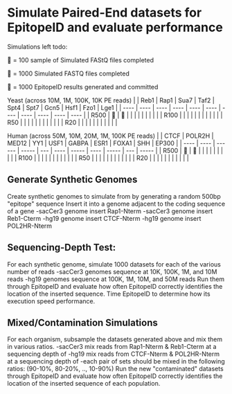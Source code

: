 # Simulate Paired-End datasets for EpitopeID and evaluate performance

Simulations left todo:

&#x1F4D8; = 100 sample of Simulated FAStQ files completed

&#x1F34F; = 1000 Simulated FASTQ files completed

&#x1F34E; = 1000 EpitopeID results generated and committed

Yeast (across 10M, 1M, 100K, 10K PE reads)
|      | Reb1 | Rap1 | Sua7 | Taf2 | Spt4 | Spt7 | Gcn5 | Hsf1 | Fzo1 | Lge1 |
| ---- | ---- | ---- | ---- | ---- | ---- | ---- | ---- | ---- | ---- | ---- |
| R500 | &#x1F34E; | &#x1F34E; |  |  |  |  |  |  |  |  |
| R100 |  |  |  |  |  |  |  |  |  |  |
| R50  |  |  |  |  |  |  |  |  |  |  |
| R20  |  |  |  |  |  |  |  |  |  |  |

Human (across 50M, 10M, 20M, 1M, 100K PE reads)
|      | CTCF | POLR2H | MED12 | YY1 | USF1 | GABPA | ESR1 | FOXA1 | SHH | EP300 |
| ---- | ---- | ------ | ----- | --- | ---- | ----- | ---- | ----- | --- | ----- |
| R500 | &#x1F34E; | &#x1F34E; |  |  |  |  |  |  |  |  |
| R100 |  |  |  |  |  |  |  |  |  |  |
| R50  |  |  |  |  |  |  |  |  |  |  |
| R20  |  |  |  |  |  |  |  |  |  |  |


## Generate Synthetic Genomes
Create synthetic genomes to simulate from by generating a random 500bp "epitope" sequence
Insert it into a genome adjacent to the coding sequence of a gene
-sacCer3 genome insert Rap1-Nterm
-sacCer3 genome insert Reb1-Cterm
-hg19 genome insert CTCF-Nterm
-hg19 genome insert POL2HR-Nterm

## Sequencing-Depth Test:
For each synthetic genome, simulate 1000 datasets for each of the various number of reads
-sacCer3 genomes sequence at 10K, 100K, 1M, and 10M reads
-hg19 genomes sequence at 100K, 1M, 10M, and 50M reads
Run them through EpitopeID and evaluate how often EpitopeID correctly identifies the
location of the inserted sequence. Time EpitopeID to determine how its execution speed
performance.

## Mixed/Contamination Simulations
For each organism, subsample the datasets generated above and mix them in various ratios.
-sacCer3 mix reads from Rap1-Nterm & Reb1-Cterm at a sequencing depth of
-hg19 mix reads from CTCF-Nterm & POL2HR-Nterm at a sequencing depth of
-each pair of sets should be mixed in the following ratios: (90-10%, 80-20%, .., 10-90%)
Run the new "contaminated" datasets through EpitopeID and evaluate how often EpitopeID
correctly identifies the location of the inserted sequence of each population.

